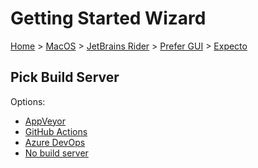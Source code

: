 # Getting Started Wizard

[Home](/docs/wiz/readme.md) > [MacOS](MacOS.md) > [JetBrains Rider](MacOS_Rider.md) > [Prefer GUI](MacOS_Rider_Gui.md) > [Expecto](MacOS_Rider_Gui_Expecto.md)

## Pick Build Server

Options:
 * [AppVeyor](MacOS_Rider_Gui_Expecto_AppVeyor.md)
 * [GitHub Actions](MacOS_Rider_Gui_Expecto_GitHubActions.md)
 * [Azure DevOps](MacOS_Rider_Gui_Expecto_AzureDevOps.md)
 * [No build server](MacOS_Rider_Gui_Expecto_None.md)
